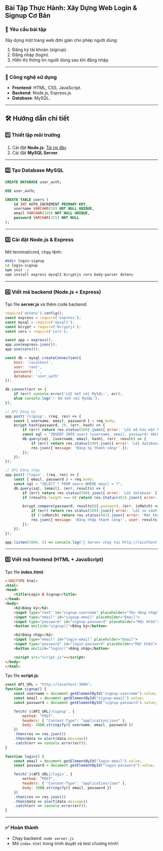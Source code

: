## Bài Tập Thực Hành: Xây Dựng Web Login & Signup Cơ Bản

### 🎯 Yêu cầu bài tập
Xây dựng một trang web đơn giản cho phép người dùng:
1. Đăng ký tài khoản (signup).
2. Đăng nhập (login).
3. Hiển thị thông tin người dùng sau khi đăng nhập.

---

### 📌 Công nghệ sử dụng
- **Frontend**: HTML, CSS, JavaScript.
- **Backend**: Node.js, Express.js.
- **Database**: MySQL.

---

## 🛠 Hướng dẫn chi tiết

### 1️⃣ Thiết lập môi trường
1. Cài đặt **Node.js**: [Tải tại đây](https://nodejs.org/)
2. Cài đặt **MySQL Server**.

---

### 2️⃣ Tạo Database MySQL
```sql
CREATE DATABASE user_auth;

USE user_auth;

CREATE TABLE users (
    id INT AUTO_INCREMENT PRIMARY KEY,
    username VARCHAR(50) NOT NULL UNIQUE,
    email VARCHAR(100) NOT NULL UNIQUE,
    password VARCHAR(255) NOT NULL
);
```

---

### 3️⃣ Cài đặt Node.js & Express
Mở terminal/cmd, chạy lệnh:
```sh
mkdir login-signup
cd login-signup
npm init -y
npm install express mysql2 bcryptjs cors body-parser dotenv
```

---

### 4️⃣ Viết mã backend (Node.js + Express)
Tạo file **server.js** và thêm code backend:
```javascript
require('dotenv').config();
const express = require('express');
const mysql = require('mysql2');
const bcrypt = require('bcryptjs');
const cors = require('cors');

const app = express();
app.use(express.json());
app.use(cors());

const db = mysql.createConnection({
    host: 'localhost',
    user: 'root',
    password: '',
    database: 'user_auth'
});

db.connect(err => {
    if (err) console.error('Lỗi kết nối MySQL:', err);
    else console.log('✅ Đã kết nối MySQL');
});

// API Đăng ký
app.post('/signup', (req, res) => {
    const { username, email, password } = req.body;
    bcrypt.hash(password, 10, (err, hash) => {
        if (err) return res.status(500).json({ error: 'Lỗi mã hóa mật khẩu' });
        const sql = "INSERT INTO users (username, email, password) VALUES (?, ?, ?)";
        db.query(sql, [username, email, hash], (err, result) => {
            if (err) return res.status(500).json({ error: 'Lỗi database' });
            res.json({ message: 'Đăng ký thành công!' });
        });
    });
});

// API Đăng nhập
app.post('/login', (req, res) => {
    const { email, password } = req.body;
    const sql = "SELECT * FROM users WHERE email = ?";
    db.query(sql, [email], (err, results) => {
        if (err) return res.status(500).json({ error: 'Lỗi database' });
        if (results.length === 0) return res.status(401).json({ error: 'Email không tồn tại' });

        bcrypt.compare(password, results[0].password, (err, isMatch) => {
            if (err) return res.status(500).json({ error: 'Lỗi so sánh mật khẩu' });
            if (!isMatch) return res.status(401).json({ error: 'Mật khẩu không đúng' });
            res.json({ message: 'Đăng nhập thành công!', user: results[0] });
        });
    });
});

app.listen(3000, () => console.log('🚀 Server chạy tại http://localhost:3000'));
```

---

### 5️⃣ Viết mã frontend (HTML + JavaScript)
Tạo file **index.html**:
```html
<!DOCTYPE html>
<html>
<head>
    <title>Login & Signup</title>
</head>
<body>
    <h2>Đăng ký</h2>
    <input type="text" id="signup-username" placeholder="Tên đăng nhập">
    <input type="email" id="signup-email" placeholder="Email">
    <input type="password" id="signup-password" placeholder="Mật khẩu">
    <button onclick="signup()">Đăng ký</button>

    <h2>Đăng nhập</h2>
    <input type="email" id="login-email" placeholder="Email">
    <input type="password" id="login-password" placeholder="Mật khẩu">
    <button onclick="login()">Đăng nhập</button>

    <script src="script.js"></script>
</body>
</html>
```

Tạo file **script.js**:
```javascript
const API_URL = "http://localhost:3000";
function signup() {
    const username = document.getElementById("signup-username").value;
    const email = document.getElementById("signup-email").value;
    const password = document.getElementById("signup-password").value;

    fetch(`${API_URL}/signup`, {
        method: "POST",
        headers: { "Content-Type": "application/json" },
        body: JSON.stringify({ username, email, password })
    })
    .then(res => res.json())
    .then(data => alert(data.message))
    .catch(err => console.error(err));
}

function login() {
    const email = document.getElementById("login-email").value;
    const password = document.getElementById("login-password").value;

    fetch(`${API_URL}/login`, {
        method: "POST",
        headers: { "Content-Type": "application/json" },
        body: JSON.stringify({ email, password })
    })
    .then(res => res.json())
    .then(data => alert(data.message))
    .catch(err => console.error(err));
}
```

---

### ✅ Hoàn thành
- Chạy backend: `node server.js`
- Mở `index.html` trong trình duyệt và test chương trình!
